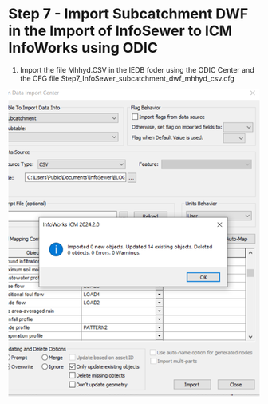 # Step 7 - Import Subcatchment DWF in the Import of InfoSewer to ICM InfoWorks using ODIC

1. Import the file Mhhyd.CSV in the IEDB foder using the ODIC Center and the CFG file Step7_InfoSewer_subcatchment_dwf_mhhyd_csv.cfg

![Alt text](image-30.png)
